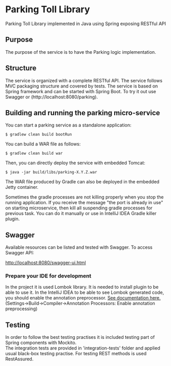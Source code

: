# Parking Toll Library
Parking Toll Library implemented in Java using Spring exposing RESTful API

## Purpose

The purpose of the service is to have the Parking logic implementation.

## Structure
The service is organized with a complete RESTful API. The service follows MVC packaging structure and covered by tests.
The service is based on Spring framework and can be started with Spring Boot.
To try it out  use Swagger or (http://localhost:8080/parking).<br>

## Building and running the parking micro-service

You can start a parking service as a standalone application:
```
$ gradlew clean build bootRun
```

You can build a WAR file as follows:

```
$ gradlew clean build war
```

Then, you can directly deploy the service with embedded Tomcat:

```
$ java -jar build/libs/parking-X.Y.Z.war
```

The WAR file produced by Gradle can also be deployed in the embedded Jetty container.

Sometimes the gradle processes are not killing properly when you stop the running application. If you receive the message "the port is already in use" on starting microservice, then kill all suspending gradle processes for previous task. You can do it manually or use in IntelliJ IDEA Gradle killer plugin.

## Swagger

Available resources can be listed and tested with Swagger.
To access Swagger API:

[http://localhost:8080/swagger-ui.html](http://localhost:8080/swagger-ui.html)

### Prepare your IDE for development
In the project it is used Lombok library. It is needed to install plugin to be able to use it.
In the IntelliJ IDEA to be able to see Lombok generated code, you should enable the annotation preprocessor. [See documentation here.](https://www.jetbrains.com/help/idea/2016.1/configuring-annotation-processing.html) (Settings->Build->Compiler->Annotation Processors: Enable annotation preprocessing)

## Testing

In order to follow the best testing practises it is included testing part of Spring components with Mockito.<br>
The integration tests are provided in 'integration-tests' folder and applied usual black-box testing practise. For testing REST methods is used RestAssured.<br>

